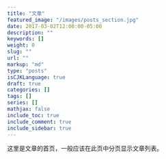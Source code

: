 ```yaml
---
title: "文章"
featured_image: "/images/posts_section.jpg"
date: 2017-03-02T12:00:00-05:00
description: ""
keywords: []
weight: 0
slug: ""
url: ""
markup: "md"
type: "posts"
isCJKLanguage: true
draft: true
categories: []
tags: []
series: []
mathjax: false
include_toc: true
include_comment: true
include_sidebar: true
---
```


这里是文章的首页，一般应该在此页中分页显示文章列表。
